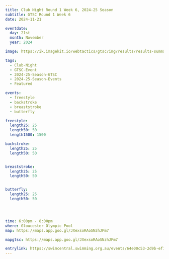 ```yaml
---
title: Club Night Round 1 Week 6, 2024-25 Season
subtitle: GTSC Round 1 Week 6
date: 2024-11-21

eventdate:
  day: 21st
  month: November
  year: 2024

image: https://ik.imagekit.io/webtactics/gtsc/img/results/results-summary-6.jpg

tags:
  - Club-Night
  - GTSC-Event
  - 2024-25-Season-GTSC
  - 2024-25-Season-Events
  - Featured

events:
  - freestyle
  - backstroke
  - breaststroke
  - butterfly

freestyle:
  length25: 25
  length50: 50
  length1500: 1500

backstroke:
  length25: 25
  length50: 50


breaststroke:
  length25: 25
  length50: 50


butterfly:
  length25: 25
  length50: 50




time: 6:00pm - 8:00pm
where: Gloucester Olympic Pool
map: https://maps.app.goo.gl/JXexsoRAoSNzhJPm7

mapgtsc: https://maps.app.goo.gl/JXexsoRAoSNzhJPm7

entrylink: https://swimcentral.swimming.org.au/events/64e00c53-2d9b-ef11-8a69-0022489368cf/detail
---
```

